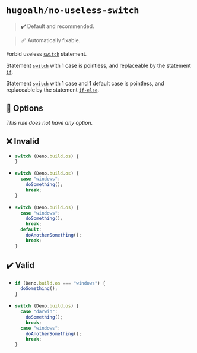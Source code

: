 # `hugoalh/no-useless-switch`

> ✔️ Default and recommended.

> 🩹 Automatically fixable.

Forbid useless [`switch`][es-switch] statement.

Statement [`switch`][es-switch] with 1 case is pointless, and replaceable by the statement [`if`][es-if].

Statement [`switch`][es-switch] with 1 case and 1 default case is pointless, and replaceable by the statement [`if-else`][es-if].

## 🔧 Options

*This rule does not have any option.*

## ❌ Invalid

- ```ts
  switch (Deno.build.os) {
  }
  ```
- ```ts
  switch (Deno.build.os) {
    case "windows":
      doSomething();
      break;
  }
  ```
- ```ts
  switch (Deno.build.os) {
    case "windows":
      doSomething();
      break;
    default:
      doAnotherSomething();
      break;
  }
  ```

## ✔️ Valid

- ```ts
  if (Deno.build.os === "windows") {
    doSomething();
  }
  ```
- ```ts
  switch (Deno.build.os) {
    case "darwin":
      doSomething();
      break;
    case "windows":
      doAnotherSomething();
      break;
  }
  ```

[es-if]: https://developer.mozilla.org/en-US/docs/Web/JavaScript/Reference/Statements/if...else
[es-switch]: https://developer.mozilla.org/en-US/docs/Web/JavaScript/Reference/Statements/switch
